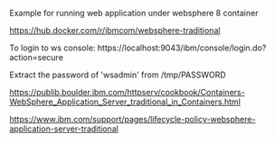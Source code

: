 Example for running web application under websphere 8 container

https://hub.docker.com/r/ibmcom/websphere-traditional

To login to ws console: https://localhost:9043/ibm/console/login.do?action=secure

Extract the password of 'wsadmin' from /tmp/PASSWORD

https://publib.boulder.ibm.com/httpserv/cookbook/Containers-WebSphere_Application_Server_traditional_in_Containers.html

https://www.ibm.com/support/pages/lifecycle-policy-websphere-application-server-traditional

